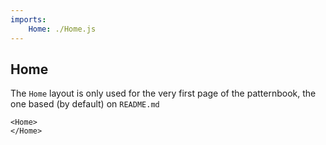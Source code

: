 ```yaml
---
imports:
    Home: ./Home.js
---
```


Home
----

The `Home` layout is only used for the very first page of
the patternbook, the one based (by default) on `README.md`

```show html screen
<Home>
</Home>
```
